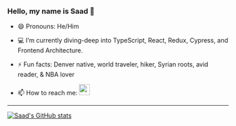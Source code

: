 ### Hello, my name is Saad 👋

- 😄 Pronouns: He/Him

- :computer: I’m currently diving-deep into TypeScript, React, Redux, Cypress, and Frontend Architecture.

- ⚡ Fun facts: Denver native, world traveler, hiker, Syrian roots, avid reader, & NBA lover

- 📫 How to reach me: <a href="https://www.linkedin.com/in/saad-baradan/
" target="_blank"><img src="https://user-images.githubusercontent.com/42000931/182629162-7489facf-fc23-4baf-935f-95ddc09aa011.png" width="25" height="25"></a>
---------------
[![Saad's GitHub stats](https://github-readme-stats.vercel.app/api?username=saadricklamar&show_icons=true&theme=gruvbox)](https://github.com/saadricklamar/github-readme-stats)
